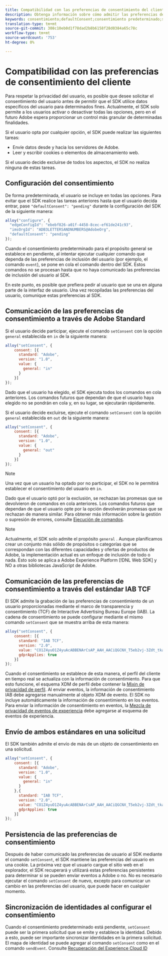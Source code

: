 ```yaml
---
title: Compatibilidad con las preferencias de consentimiento del cliente mediante el SDK web de Adobe Experience Platform
description: Obtenga información sobre cómo admitir las preferencias de consentimiento con el SDK web de Adobe Experience Platform.
keywords: consentimiento;defaultConsent;consentimiento predeterminado;setConsent;combinación de privacidad de perfil;combinación de privacidad de eventos de experiencia;combinación de privacidad de privacidad de privacidad
translation-type: tm+mt
source-git-commit: 308c10eb0d1f78dad2b8b6158f28d0384a65c78c
workflow-type: tm+mt
source-wordcount: '753'
ht-degree: 0%

---
```



# Compatibilidad con las preferencias de consentimiento del cliente

Para respetar la privacidad del usuario, es posible que desee solicitar el consentimiento del usuario antes de permitir que el SDK utilice datos específicos del usuario para determinados fines. Actualmente, el SDK solo permite a los usuarios activar o desactivar todas las opciones, pero en el futuro Adobe espera proporcionar un control más granular de determinadas finalidades.

Si el usuario opta por cualquier opción, el SDK puede realizar las siguientes tareas:

* Envíe datos desde y hacia los servidores de Adobe.
* Leer y escribir cookies o elementos de almacenamiento web.

Si el usuario decide excluirse de todos los aspectos, el SDK no realiza ninguna de estas tareas.

## Configuración del consentimiento

De forma predeterminada, el usuario se incluye en todas las opciones. Para evitar que el SDK realice las tareas anteriores hasta que el usuario decida entrar, pase `"defaultConsent": "pending"` durante la configuración del SDK de la siguiente manera:

```javascript
alloy("configure", {
  "edgeConfigId": "ebebf826-a01f-4458-8cec-ef61de241c93",
  "imsOrgId": "ADB3LETTERSANDNUMBERS@AdobeOrg",
  "defaultConsent": "pending"
});
```

Cuando el consentimiento predeterminado para el propósito general se establece en pendiente, al intentar ejecutar cualquier comando que dependa de las preferencias de inclusión del usuario (por ejemplo, el comando `event`), se pone en cola el comando dentro del SDK. Estos comandos no se procesan hasta que no haya comunicado las preferencias de inclusión del usuario al SDK.

En este punto, es posible que prefiera pedir al usuario que se una en alguna parte de la interfaz de usuario. Una vez recopiladas las preferencias del usuario, comunique estas preferencias al SDK.

## Comunicación de las preferencias de consentimiento a través de Adobe Standard

Si el usuario decide participar, ejecute el comando `setConsent` con la opción `general` establecida en `in` de la siguiente manera:

```javascript
alloy("setConsent", {
    consent: [{
      standard: "Adobe",
      version: "1.0",
      value: {
        general: "in"
      }
    }]
});
```

Dado que el usuario ha elegido, el SDK ejecuta todos los comandos en cola anteriores. Los comandos futuros que dependan de que el usuario haya elegido no se pondrán en cola y, en su lugar, se ejecutarán rápidamente.

Si el usuario decide excluirse, ejecute el comando `setConsent` con la opción `general` establecida en `out` de la siguiente manera:

```javascript
alloy("setConsent", {
    consent: [{
      standard: "Adobe",
      version: "1.0",
      value: {
        general: "out"
      }
    }]
});
```

>[!NOTE]
>
>Una vez que un usuario ha optado por no participar, el SDK no le permitirá establecer el consentimiento del usuario en `in`.

Dado que el usuario optó por la exclusión, se rechazan las promesas que se devolvieron de comandos en cola anteriores. Los comandos futuros que dependan de que el usuario opte por la opción devolverán promesas que se rechazan de manera similar. Para obtener más información sobre la gestión o supresión de errores, consulte [Ejecución de comandos](../fundamentals/executing-commands.md).

>[!NOTE]
>
>Actualmente, el SDK solo admite el propósito `general` . Aunque planificamos crear un conjunto más sólido de propósitos o categorías que se correspondan con las diferentes capacidades y ofertas de productos de Adobe, la implementación actual es un enfoque de inclusión de todo o nada.  Esto solo se aplica a Adobe Experience Platform [!DNL Web SDK] y NO a otras bibliotecas JavaScript de Adobe.

## Comunicación de las preferencias de consentimiento a través del estándar IAB TCF

El SDK admite la grabación de las preferencias de consentimiento de un usuario proporcionadas mediante el marco de transparencia y consentimiento (TCF) de Interactive Advertising Bureau Europe (IAB). La cadena de consentimiento se puede configurar mediante el mismo comando `setConsent` que se muestra arriba de esta manera:

```javascript
alloy("setConsent", {
    consent: [{
      standard: "IAB TCF",
      version: "2.0",
      value: "CO1Z4yuO1Z4yuAcABBENArCsAP_AAH_AACiQGCNX_T5eb2vj-3Zdt_tkaYwf55y3o-wzhhaIse8NwIeH7BoGP2MwvBX4JiQCGBAkkiKBAQdtHGhcCQABgIhRiTKMYk2MjzNKJLJAilsbe0NYCD9mnsHT3ZCY70--u__7P3fAwQgkwVLwCRIWwgJJs0ohTABCOICpBwCUEIQEClhoACAnYFAR6gAAAIDAACAAAAEEEBAIABAAAkIgAAAEBAKACIBAACAEaAhAARIEAsAJEgCAAVA0JACKIIQBCDgwCjlACAoAAAAA.YAAAAAAAAAAA",
      gdprApplies: true
    }]
});
```

Cuando el consentimiento se establece de esta manera, el perfil del cliente en tiempo real se actualiza con la información de consentimiento. Para que esto funcione, el esquema XDM de perfil debe contener la [Mixin de privacidad de perfil](https://github.com/adobe/xdm/blob/master/docs/reference/mixins/profile/profile-privacy.schema.md). Al enviar eventos, la información de consentimiento IAB debe agregarse manualmente al objeto XDM de evento. El SDK no incluye automáticamente la información de consentimiento en los eventos. Para enviar la información de consentimiento en eventos, la [Mezcla de privacidad de eventos de experiencia](https://github.com/adobe/xdm/blob/master/docs/reference/mixins/experience-event/experienceevent-privacy.schema.md) debe agregarse al esquema de eventos de experiencia.

## Envío de ambos estándares en una solicitud

El SDK también admite el envío de más de un objeto de consentimiento en una solicitud.

```javascript
alloy("setConsent", {
    consent: [{
      standard: "Adobe",
      version: "1.0",
      value: {
        general: "in"
      }
    },{
      standard: "IAB TCF",
      version: "2.0",
      value: "CO1Z4yuO1Z4yuAcABBENArCsAP_AAH_AACiQGCNX_T5eb2vj-3Zdt_tkaYwf55y3o-wzhhaIse8NwIeH7BoGP2MwvBX4JiQCGBAkkiKBAQdtHGhcCQABgIhRiTKMYk2MjzNKJLJAilsbe0NYCD9mnsHT3ZCY70--u__7P3fAwQgkwVLwCRIWwgJJs0ohTABCOICpBwCUEIQEClhoACAnYFAR6gAAAIDAACAAAAEEEBAIABAAAkIgAAAEBAKACIBAACAEaAhAARIEAsAJEgCAAVA0JACKIIQBCDgwCjlACAoAAAAA.YAAAAAAAAAAA",
      gdprApplies: true
    }]
});
```

## Persistencia de las preferencias de consentimiento

Después de haber comunicado las preferencias de usuario al SDK mediante el comando `setConsent`, el SDK mantiene las preferencias del usuario en una cookie. La próxima vez que el usuario cargue el sitio web en el explorador, el SDK recuperará y utilizará estas preferencias persistentes para determinar si se pueden enviar eventos a Adobe o no. No es necesario ejecutar el comando `setConsent` de nuevo, excepto para comunicar un cambio en las preferencias del usuario, que puede hacer en cualquier momento.

## Sincronización de identidades al configurar el consentimiento

Cuando el consentimiento predeterminado está pendiente, `setConsent` puede ser la primera solicitud que se emite y establece la identidad. Debido a esto, puede ser importante sincronizar identidades en la primera solicitud. El mapa de identidad se puede agregar al comando `setConsent` como en el comando `sendEvent`. Consulte [Recuperación del Experience Cloud ID](../identity/overview.md)

